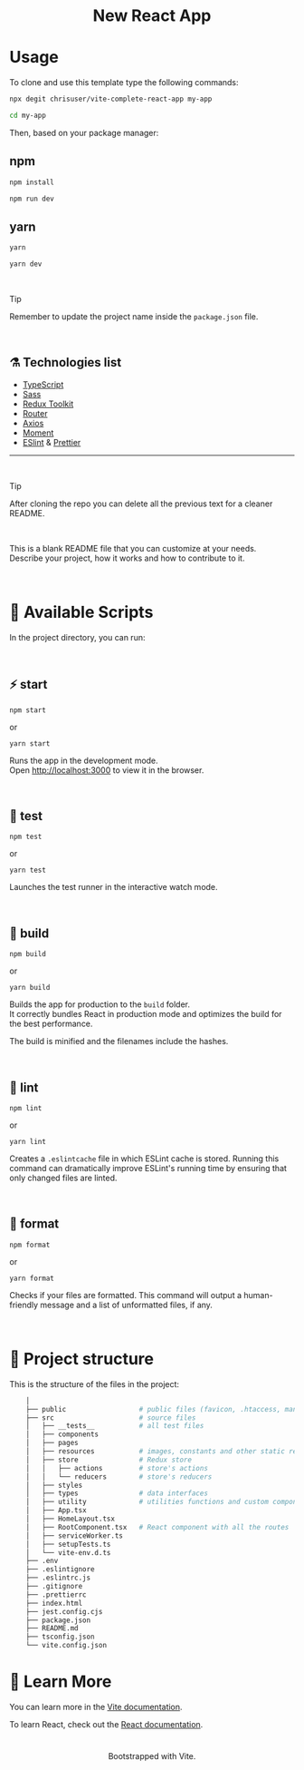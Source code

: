 <h1 align="center">New React App</h1>

# Usage

To clone and use this template type the following commands:

```sh
npx degit chrisuser/vite-complete-react-app my-app
```

```sh
cd my-app
```

Then, based on your package manager:

## npm

```sh
npm install
```

```sh
npm run dev
```

## yarn

```sh
yarn
```

```sh
yarn dev
```

<br />

> [!TIP]
> Remember to update the project name inside the `package.json` file.

<br />

## ⚗️ Technologies list

-   [TypeScript](https://www.typescriptlang.org/)
-   [Sass](https://sass-lang.com/)
-   [Redux Toolkit](https://redux-toolkit.js.org/)
-   [Router](https://reactrouter.com/)
-   [Axios](https://axios-http.com/)
-   [Moment](https://momentjs.com/)
-   [ESlint](https://eslint.org/) & [Prettier](https://prettier.io/)

---

<br />

> [!TIP]
> After cloning the repo you can delete all the previous text for a cleaner README.

<br />

This is a blank README file that you can customize at your needs.\
Describe your project, how it works and how to contribute to it.

<br />

# 🚀 Available Scripts

In the project directory, you can run:

<br />

## ⚡️ start

```
npm start
```

or

```
yarn start
```

Runs the app in the development mode.\
Open [http://localhost:3000](http://localhost:3000) to view it in the browser.

<br />

## 🧪 test

```
npm test
```

or

```
yarn test
```

Launches the test runner in the interactive watch mode.

<br />

## 🦾 build

```
npm build
```

or

```
yarn build
```

Builds the app for production to the `build` folder.\
It correctly bundles React in production mode and optimizes the build for the best performance.

The build is minified and the filenames include the hashes.

<br />

## 🧶 lint

```
npm lint
```

or

```
yarn lint
```

Creates a `.eslintcache` file in which ESLint cache is stored. Running this command can dramatically improve ESLint's running time by ensuring that only changed files are linted.

<br />

## 🎯 format

```
npm format
```

or

```
yarn format
```

Checks if your files are formatted. This command will output a human-friendly message and a list of unformatted files, if any.

<br />

# 🧬 Project structure

This is the structure of the files in the project:

```sh
    │
    ├── public                  # public files (favicon, .htaccess, manifest, ...)
    ├── src                     # source files
    │   ├── __tests__           # all test files
    │   ├── components
    │   ├── pages
    │   ├── resources           # images, constants and other static resources
    │   ├── store               # Redux store
    │   │   ├── actions         # store's actions
    │   │   └── reducers        # store's reducers
    │   ├── styles
    │   ├── types               # data interfaces
    │   ├── utility             # utilities functions and custom components
    │   ├── App.tsx
    │   ├── HomeLayout.tsx
    │   ├── RootComponent.tsx   # React component with all the routes
    │   ├── serviceWorker.ts
    │   ├── setupTests.ts
    │   └── vite-env.d.ts
    ├── .env
    ├── .eslintignore
    ├── .eslintrc.js
    ├── .gitignore
    ├── .prettierrc
    ├── index.html
    ├── jest.config.cjs
    ├── package.json
    ├── README.md
    ├── tsconfig.json
    └── vite.config.json
```

# 📖 Learn More

You can learn more in the [Vite documentation](https://vitejs.dev/guide/).

To learn React, check out the [React documentation](https://reactjs.org/).

#

<p align="center">Bootstrapped with Vite.</p>
